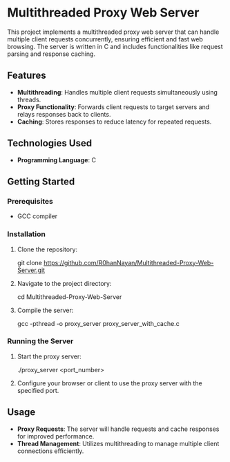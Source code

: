 # Multithreaded Proxy Web Server

This project implements a multithreaded proxy web server that can handle multiple client requests concurrently, ensuring efficient and fast web browsing. The server is written in C and includes functionalities like request parsing and response caching.

## Features

- **Multithreading**: Handles multiple client requests simultaneously using threads.
- **Proxy Functionality**: Forwards client requests to target servers and relays responses back to clients.
- **Caching**: Stores responses to reduce latency for repeated requests.

## Technologies Used

- **Programming Language**: C

## Getting Started

### Prerequisites

- GCC compiler

### Installation

1. Clone the repository:

   git clone https://github.com/R0hanNayan/Multithreaded-Proxy-Web-Server.git

2. Navigate to the project directory:

   cd Multithreaded-Proxy-Web-Server

3. Compile the server:

   gcc -pthread -o proxy_server proxy_server_with_cache.c

### Running the Server

1. Start the proxy server:

   ./proxy_server <port_number>

2. Configure your browser or client to use the proxy server with the specified port.

## Usage

- **Proxy Requests**: The server will handle requests and cache responses for improved performance.
- **Thread Management**: Utilizes multithreading to manage multiple client connections efficiently.
